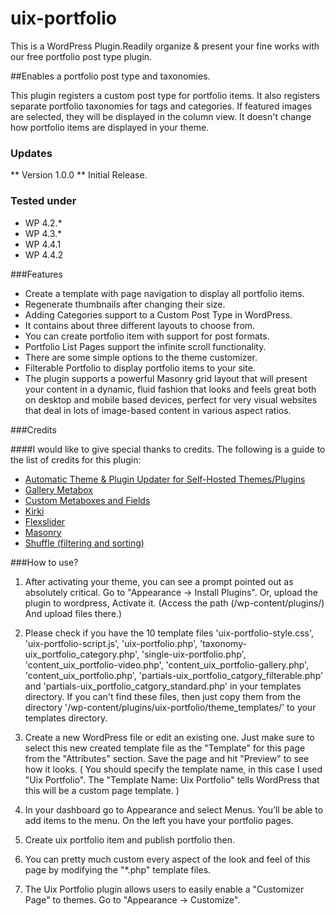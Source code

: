 # uix-portfolio
This is a WordPress Plugin.Readily organize &amp; present your fine works with our free portfolio post type plugin.

##Enables a portfolio post type and taxonomies.

This plugin registers a custom post type for portfolio items. It also registers separate portfolio taxonomies for tags and categories. If featured images are selected, they will be displayed in the column view. It doesn't change how portfolio items are displayed in your theme.


### Updates 

** Version 1.0.0 **
Initial Release.

### Tested under

- WP 4.2.*
- WP 4.3.*
- WP 4.4.1
- WP 4.4.2


###Features

- Create a template with page navigation to display all portfolio items.
- Regenerate thumbnails after changing their size.
- Adding Categories support to a Custom Post Type in WordPress.
- It contains about three different layouts to choose from.
- You can create portfolio item with support for post formats.
- Portfolio List Pages support the infinite scroll functionality.
- There are some simple options to the theme customizer.
- Filterable Portfolio to display portfolio items to your site.
- The plugin supports a powerful Masonry grid layout that will present your content in a dynamic, fluid fashion that looks and feels great both on desktop and mobile based devices, perfect for very visual websites that deal in lots of image-based content in various aspect ratios.

###Credits

####I would like to give special thanks to credits. The following is a guide to the list of credits for this plugin:

- [Automatic Theme & Plugin Updater for Self-Hosted Themes/Plugins](https://github.com/jeremyclark13/automatic-theme-plugin-update)
- [Gallery Metabox](https://github.com/uixplorer/gallery-metabox)
- [Custom Metaboxes and Fields](https://github.com/WebDevStudios/Custom-Metaboxes-and-Fields-for-WordPress)
- [Kirki](http://kirki.org/)
- [Flexslider](https://github.com/woothemes/FlexSlider)
- [Masonry](http://masonry.desandro.com/v2/index.html)
- [Shuffle (filtering and sorting)](https://github.com/Vestride/Shuffle)

###How to use?

1. After activating your theme, you can see a prompt pointed out as absolutely critical. Go to "Appearance -> Install Plugins".
Or, upload the plugin to wordpress, Activate it. (Access the path (/wp-content/plugins/) And upload files there.)

2. Please check if you have the 10 template files 'uix-portfolio-style.css', 'uix-portfolio-script.js', 'uix-portfolio.php', 'taxonomy-uix_portfolio_category.php', 'single-uix-portfolio.php', 'content_uix_portfolio-video.php', 'content_uix_portfolio-gallery.php', 'content_uix_portfolio.php', 'partials-uix_portfolio_catgory_filterable.php' and 'partials-uix_portfolio_catgory_standard.php' in your templates directory. If you can't find these files, then just copy them from the directory '/wp-content/plugins/uix-portfolio/theme_templates/' to your templates directory.

3. Create a new WordPress file or edit an existing one. Just make sure to select this new created template file as the "Template" for this page from the "Attributes" section. Save the page and hit "Preview" to see how it looks. ( You should specify the template name, in this case I used "Uix Portfolio". The "Template Name: Uix Portfolio" tells WordPress that this will be a custom page template. )

4. In your dashboard go to Appearance and select Menus. You’ll be able to add items to the menu. On the left you have your portfolio pages.

5. Create uix portfolio item and publish portfolio then.

6. You can pretty much custom every aspect of the look and feel of this page by modifying the "*.php" template files.

7. The Uix Portfolio plugin allows users to easily enable a "Customizer Page" to themes. Go to "Appearance -> Customize".




